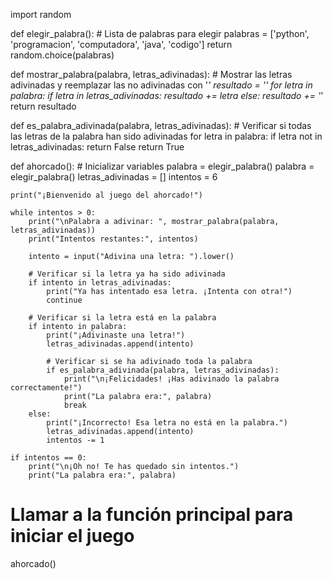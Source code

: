 import random

def elegir_palabra():
    # Lista de palabras para elegir
    palabras = ['python', 'programacion', 'computadora', 'java', 'codigo']
    return random.choice(palabras)

def mostrar_palabra(palabra, letras_adivinadas):
    # Mostrar las letras adivinadas y reemplazar las no adivinadas con '_'
    resultado = ''
    for letra in palabra:
        if letra in letras_adivinadas:
            resultado += letra
        else:
            resultado += '_'
    return resultado

def es_palabra_adivinada(palabra, letras_adivinadas):
    # Verificar si todas las letras de la palabra han sido adivinadas
    for letra in palabra:
        if letra not in letras_adivinadas:
            return False
    return True

def ahorcado():
    # Inicializar variables
    palabra = elegir_palabra()
    palabra = elegir_palabra()
    letras_adivinadas = []
    intentos = 6

    print("¡Bienvenido al juego del ahorcado!")
    
    while intentos > 0:
        print("\nPalabra a adivinar: ", mostrar_palabra(palabra, letras_adivinadas))
        print("Intentos restantes:", intentos)
        
        intento = input("Adivina una letra: ").lower()

        # Verificar si la letra ya ha sido adivinada
        if intento in letras_adivinadas:
            print("Ya has intentado esa letra. ¡Intenta con otra!")
            continue

        # Verificar si la letra está en la palabra
        if intento in palabra:
            print("¡Adivinaste una letra!")
            letras_adivinadas.append(intento)
            
            # Verificar si se ha adivinado toda la palabra
            if es_palabra_adivinada(palabra, letras_adivinadas):
                print("\n¡Felicidades! ¡Has adivinado la palabra correctamente!")
                print("La palabra era:", palabra)
                break
        else:
            print("¡Incorrecto! Esa letra no está en la palabra.")
            letras_adivinadas.append(intento)
            intentos -= 1
        
    if intentos == 0:
        print("\n¡Oh no! Te has quedado sin intentos.")
        print("La palabra era:", palabra)

# Llamar a la función principal para iniciar el juego
ahorcado()
